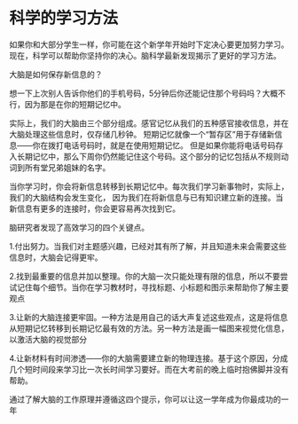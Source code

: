# 科学的学习方法 
 如果你和大部分学生一样，你可能在这个新学年开始时下定决心要更加努力学习。现在，科学可以帮助你坚持你的决心。脑科学最新发现揭示了更好的学习方法。
 
 大脑是如何保存新信息的？
 
 想一下上次别人告诉你他们的手机号码，5分钟后你还能记住那个号码吗？大概不行，因为那是在你的短期记忆中。

实际上，我们的大脑由三个部分组成。感官记忆从我们的五种感官接收信息，并在大脑处理这些信息时，仅存储几秒钟。
短期记忆就像一个“暂存区”用于存储新信息——你在拨打电话号码时，就是在使用短期记忆。
但是如果你能将电话号码存入长期记忆中，那么下周你仍然能记住这个号码。这个部分的记忆包括从不规则动词到所有堂兄弟姐妹的名字。
 
 当你学习时，你会将新信息转移到长期记忆中。每次我们学习新事物时，实际上，我们的大脑结构会发生变化，
因为我们在将新信息与已有知识建立新的连接。当新信息有更多的连接时，你会更容易再次找到它。

脑研究者发现了高效学习的四个关键点。

1.付出努力。当我们对主题感兴趣，已经对其有所了解，并且知道未来会需要这些信息时，大脑会记得更牢。

2.找到最重要的信息并加以整理。你的大脑一次只能处理有限的信息，所以不要尝试记住每个细节。当你在学习教材时，寻找标题、小标题和图示来帮助你了解主要观点

3.让新的大脑连接更牢固。一种方法是用自己的话大声复述这些观点，这是将信息从短期记忆转移到长期记忆最有效的方法。另一种方法是画一幅图来视觉化信息，以激活大脑的视觉部分

4.让新材料有时间渗透——你的大脑需要建立新的物理连接。基于这个原因，分成几个短时间段来学习比一次长时间学习要好。而在大考前的晚上临时抱佛脚并没有帮助。

通过了解大脑的工作原理并遵循这四个提示，你可以让这一学年成为你最成功的一年
